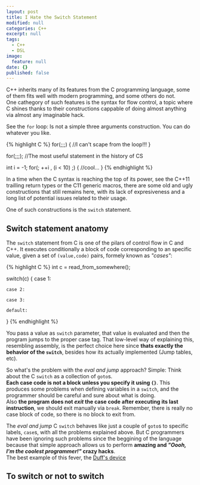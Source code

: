 ```yaml
---
layout: post
title: I Hate the Switch Statement
modified: null
categories: C++
excerpt: null
tags: 
  - C++
  - DSL
image: 
  feature: null
date: {}
published: false
---
```


C++ inherits many of its features from the C programming language, some of them fits well with modern programming, and some others do not.   
One cathegory of such features is the syntax for flow control, a topic where C shines thanks to their constructions cappable of doing almost anything via almost any imaginable hack.   

See the `for` loop: Is not a simple three arguments construction. You can do whatever you like.

{% highlight C %}
for(;;;)
{
    //I can't scape from the loop!!!
}

for(;;;); //The most useful statement in the history of CS

int i = -1;
for(; ++i , (i < 10) ;)
{
    //cool...
}
{% endhighlight %}

In a time when the C syntax is reaching the top of its power, see the C++11 trailling return types or the C11 generic macros, there are some old and ugly constructions that still remains here, with its lack of expresiveness and a long list of potential issues related to their usage.

One of such constructions is the `switch` statement.

## Switch statement anatomy

The `switch` statement from C is one of the pilars of control flow in C and C++. It executes conditionally a block of code corresponding to an specific value, given 
a set of `(value,code)` pairs, formely known as *"cases"*:

{% highlight C %}
int c = read_from_somewhere();

switch(c)
{
    case 1:

    case 2:

    case 3:

    default:

}
{% endhighlight %}

You pass a value as `switch` parameter, that value is evaluated and then the program jumps to the proper case tag. That low-level way of explaining this, resembling assembly, is the perfect choice here since **thats exactly the behavior of the `switch`**, besides how its actually implemented (Jump tables, etc).

So what's the problem with the *eval and jump* approach? Simple: Think about the C `switch`  as a collection of `goto`s.  
**Each case code is not a block unless you specify it using `{}`**. This produces some problems when defining variables in a `switch`, and the programmer should be careful and sure about what is doing.   
Also **the program does not *exit* the case code after executing its last instruction**, we should exit manually via `break`. Remember, there is really no case block of code, so there is no block to exit from. 

The *eval and jump* C `switch` behaves like just a couple of `goto`s to specific labels, `case`s, with all the problems explained above. But C programmers have been ignoring such problems since the beggining of the language because that simple approach allows us to perform **amazing and *"Oooh, I'm the coolest programmer!"* crazy hacks**.  
The best example of this fever, the [Duff's device](http://en.wikipedia.org/wiki/Duff's_device)
























## To switch or not to switch